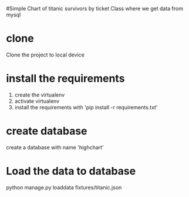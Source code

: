 #Simple Chart of titanic survivors by ticket Class where we get data from mysql 


# clone

Clone the project to local device

# install the requirements

1) create the virtualenv
2) activate virtualenv
3) install the requirements with 'pip install -r requirements.txt'

# create database
create a database with name 'highchart'



# Load the data to database

python manage.py loaddata fixtures/titanic.json